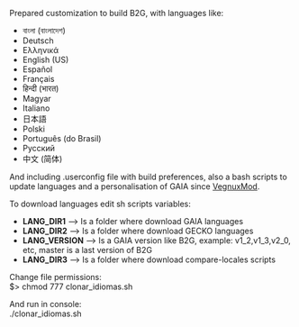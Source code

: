 Prepared customization to build B2G, with languages like:
- বাংলা (বাংলাদেশ)
- Deutsch
- Ελληνικά
- English (US)
- Español
- Français
- हिन्दी (भारत)
- Magyar
- Italiano
- 日本語
- Polski
- Português (do Brasil)
- Русский
- 中文 (简体)


And including .userconfig file with build preferences, also a bash scripts to update languages and a personalisation of GAIA since <a href="https://vegnuxmod.wordpress.com" target="_blank">VegnuxMod</a>.

To download languages edit sh scripts variables:

- <b>LANG_DIR1</b> --> Is a folder where download GAIA languages
- <b>LANG_DIR2</b> --> Is a folder where download GECKO languages
- <b>LANG_VERSION</b>  --> Is a GAIA version like B2G, example: v1_2,v1_3,v2_0, etc, master is a last version of B2G
- <b>LANG_DIR3</b> --> Is a folder where download compare-locales scripts

Change file permissions:<br>
$>  chmod 777 clonar_idiomas.sh

And run in console:<br>
./clonar_idiomas.sh
